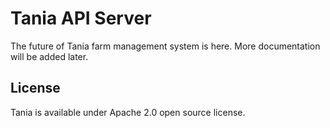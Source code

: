 # Tania API Server

The future of Tania farm management system is here. More documentation will be added later.

## License

Tania is available under Apache 2.0 open source license.
